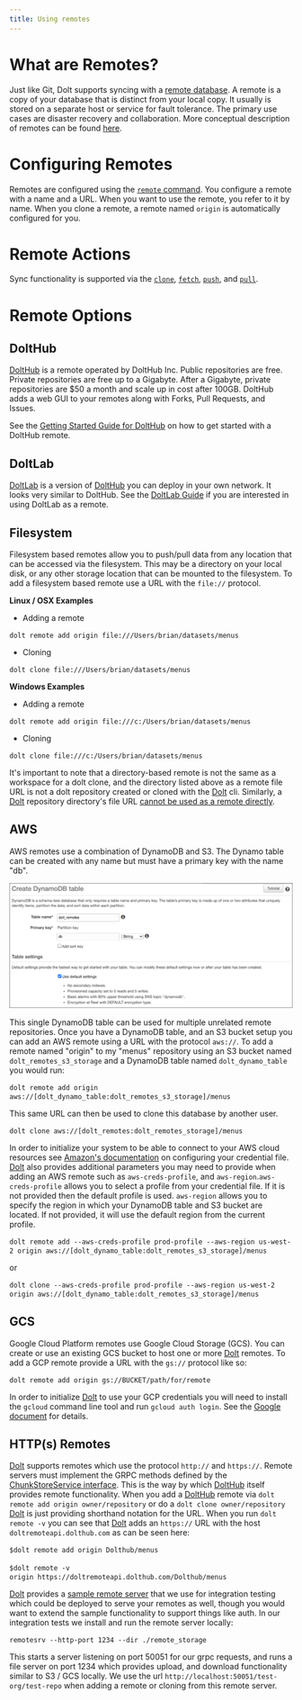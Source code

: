 ```yaml
---
title: Using remotes
---
```


# What are Remotes?

Just like Git, Dolt supports syncing with a [remote database](../../../concepts/dolt/git/remotes.md). A remote is a copy of your database that is distinct from your local copy. It usually is stored on a separate host or service for fault tolerance. The primary use cases are disaster recovery and collaboration. More conceptual description of remotes can be found [here](../../../concepts/dolt/git/remotes.md).

# Configuring Remotes

Remotes are configured using the [`remote` command](../../cli.md#dolt-remote). You configure a remote with a name and a URL. When you want to use the remote, you refer to it by name. When you clone a remote, a remote named `origin` is automatically configured for you.

# Remote Actions

Sync functionality is supported via the [`clone`](../../cli.md#dolt-clone), [`fetch`](../../cli.md#dolt-fetch), [`push`](../../cli.md#dolt-push), and [`pull`](../../cli.md#dolt-pull).

# Remote Options

## DoltHub

[DoltHub](https://www.dolthub.com) is a remote operated by DoltHub Inc. Public repositories are free. Private repositories are free up to a Gigabyte. After a Gigabyte, private repositories are $50 a month and scale up in cost after 100GB. DoltHub adds a web GUI to your remotes along with Forks, Pull Requests, and Issues.

See the [Getting Started Guide for DoltHub](../../../introduction/getting-started/data-sharing.md) on how to get started with a DoltHub remote.

## DoltLab

[DoltLab](https://www.doltlab.com) is a version of [DoltHub](https://www.dolthub.com) you can deploy in your own network. It looks very similar to DoltHub. See the [DoltLab Guide](../../../guides/doltlab/installation.md) if you are interested in using DoltLab as a remote.

## Filesystem

Filesystem based remotes allow you to push/pull data from any location that can be accessed via the filesystem. This may be a directory on your local disk, or any other storage location that can be mounted to the filesystem. To add a filesystem based remote use a URL with the `file://` protocol.

**Linux / OSX Examples**

 * Adding a remote 
```
dolt remote add origin file:///Users/brian/datasets/menus  
```
 * Cloning
```
dolt clone file:///Users/brian/datasets/menus
```

**Windows Examples**

 * Adding a remote
```
dolt remote add origin file:///c:/Users/brian/datasets/menus
```
 * Cloning 
```
dolt clone file:///c:/Users/brian/datasets/menus
```

It's important to note that a directory-based remote is not the same as a workspace for a dolt clone, and the directory listed above as a remote file URL is not a dolt repository created or cloned with the [Dolt](https://doltdb.com) cli. Similarly, a [Dolt](https://doltdb.com) repository directory's file URL [cannot be used as a remote directly](https://github.com/dolthub/dolt/issues/1860).

## AWS

AWS remotes use a combination of DynamoDB and S3. The Dynamo table can be created with any name but must have a primary
key with the name "db".

![Create a Dynamo Table with a primary key of: db](../../../.gitbook/assets/create_dynamo_table.png)

This single DynamoDB table can be used for multiple unrelated remote repositories.  Once you have a DynamoDB table, and an S3 bucket setup you can add an AWS remote using a URL with the protocol `aws://`. To add a remote named "origin" to my "menus" repository using an S3 bucket named `dolt_remotes_s3_storage` and a DynamoDB table named `dolt_dynamo_table` you would run:

```
dolt remote add origin aws://[dolt_dynamo_table:dolt_remotes_s3_storage]/menus
```

This same URL can then be used to clone this database by another user.

```
dolt clone aws://[dolt_remotes:dolt_remotes_storage]/menus
```

In order to initialize your system to be able to connect to your AWS cloud resources see [Amazon's documentation](https://docs.aws.amazon.com/cli/latest/userguide/cli-configure-files.html) on configuring your credential file. [Dolt](https://doltdb.com) also provides additional parameters you may need to provide when adding an AWS remote such as `aws-creds-profile`, and `aws-region`.`aws-creds-profile` allows you to select a profile from your credential file. If it is not provided then the default profile is used. `aws-region` allows you to specify the region in which your DynamoDB table and S3 bucket are located. If not provided, it will use the default region from the current profile.

```
dolt remote add --aws-creds-profile prod-profile --aws-region us-west-2 origin aws://[dolt_dynamo_table:dolt_remotes_s3_storage]/menus
```

or 

```
dolt clone --aws-creds-profile prod-profile --aws-region us-west-2 origin aws://[dolt_dynamo_table:dolt_remotes_s3_storage]/menus
```

## GCS

Google Cloud Platform remotes use Google Cloud Storage (GCS). You can create or use an existing GCS bucket to host one or more [Dolt](https://doltdb.com) remotes. To add a GCP remote provide a URL with the `gs://` protocol like so:

```
dolt remote add origin gs://BUCKET/path/for/remote
```

In order to initialize [Dolt](https://doltdb.com) to use your GCP credentials you will need to install the `gcloud` command line tool and run `gcloud auth login`. See the [Google document](https://cloud.google.com/sdk/gcloud/reference/auth/login) for details.

## HTTP(s) Remotes

[Dolt](https://doltdb.com) supports remotes which use the protocol `http://` and `https://`. Remote servers must implement the GRPC methods defined by the [ChunkStoreService interface](https://github.com/dolthub/dolt/blob/master/proto/dolt/services/remotesapi/v1alpha1/chunkstore.proto#L23). This is the way by which [DoltHub](https://dolthub.com) itself provides remote functionality. When you add a [DoltHub](https://dolthub.com) remote via `dolt remote add origin owner/repository` or do a `dolt clone owner/repository` [Dolt](https://doltdb.com) is just providing shorthand notation for the URL. When you run `dolt remote -v` you can see that [Dolt](https://doltdb.com) adds an `https://` URL with the host `doltremoteapi.dolthub.com` as can be seen here:

```
$dolt remote add origin Dolthub/menus

$dolt remote -v
origin https://doltremoteapi.dolthub.com/Dolthub/menus
```

[Dolt](https://doltdb.com) provides a [sample remote server](https://github.com/dolthub/dolt/tree/master/go/utils/remotesrv) that we use for integration testing which could be deployed to serve your remotes as well, though you would want to extend the sample functionality to support things like auth. In our integration tests we install and run the remote server locally:

```
remotesrv --http-port 1234 --dir ./remote_storage
```

This starts a server listening on port 50051 for our grpc requests, and runs a file server on port 1234 which provides upload, and download functionality similar to S3 / GCS locally.  We use the url `http://localhost:50051/test-org/test-repo` when adding a remote or cloning from this remote server.